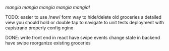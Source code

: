 *mangia mangia mangia mangia mangia!*

TODO: 
  easier to use /new/ form
  way to hide/delete old groceries
  a detailed view you should hold or double tap to navigate to
  unit tests
  deployment with capistrano
  properly config nginx

DONE:
  write front end in react
  have swipe events change state in backend
  have swipe reorganize existing groceries

